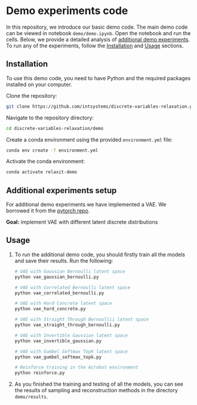 # Demo experiments code

In this repository, we introduce our basic demo code. The main demo code can be viewed in notebook `demo/demo.ipynb`. Open the notebook and run the cells.
Below, we provide a detailed analysis of [additional demo experiments](#experiments).
To run any of the experiments, follow the [Installation](#installation) and [Usage](#usage) sections.

## Installation <a name="installation"></a>

To use this demo code, you need to have Python and the required packages installed on your computer.

Clone the repository:
```bash
git clone https://github.com/intsystems/discrete-variables-relaxation.git
```

Navigate to the repository directory:
```bash
cd discrete-variables-relaxation/demo
```

Create a conda environment using the provided `environment.yml` file:
```bash
conda env create -f environment.yml
```

Activate the conda environment:
```bash
conda activate relaxit-demo
```
## Additional experiments setup<a name="experiments"></a>

For additional demo experiments we have implemented a VAE. We borrowed it from the [pytorch repo](https://github.com/pytorch/examples/tree/main/vae). 

**Goal:** implement VAE with different latent discrete distributions

## Usage <a name="usage"></a>

1. To run the additional demo code, you should firstly train all the models and save their results. Run the following:
    ```bash
    # VAE with Gaussian Bernoulli latent space
    python vae_gaussian_bernoulli.py
    
    # VAE with Correlated Bernoulli latent space
    python vae_correlated_bernoulli.py
    
    # VAE with Hard Concrete latent space
    python vae_hard_concrete.py
    
    # VAE with Straight Through Bernoullii latent space
    python vae_straight_through_bernoulli.py

    # VAE with Invertible Gaussian latent space
    python vae_invertible_gaussian.py

    # VAE with Gumbel Softmax TopK latent space
    python vae_gumbel_softmax_topk.py

    # Reinforce training in the Acrobot environment
    python reinforce.py
    ```
2. As you finished the training and testing of all the models, you can see the results of sampling and reconstruction methods in the directory `demo/results`.
